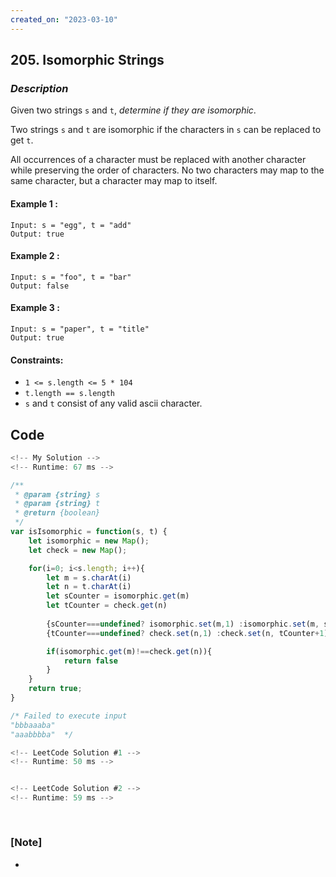 ```yaml
---
created_on: "2023-03-10"
---
```


## 205. Isomorphic Strings


### _Description_

Given two strings `s` and `t`, <i>determine if they are isomorphic</i>.

Two strings `s` and `t` are isomorphic if the characters in `s` can be replaced to get `t`.

All occurrences of a character must be replaced with another character while preserving the order of characters. No two characters may map to the same character, but a character may map to itself.


#### Example 1 :
```
Input: s = "egg", t = "add"
Output: true
```

#### Example 2 :
```
Input: s = "foo", t = "bar"
Output: false
```

#### Example 3 :
```
Input: s = "paper", t = "title"
Output: true
```

#### Constraints:

- `1 <= s.length <= 5 * 104`
- `t.length == s.length`
- `s` and `t` consist of any valid ascii character.


## Code

```JavaScript
<!-- My Solution -->
<!-- Runtime: 67 ms -->

/**
 * @param {string} s
 * @param {string} t
 * @return {boolean}
 */
var isIsomorphic = function(s, t) {
    let isomorphic = new Map();
    let check = new Map();

    for(i=0; i<s.length; i++){
        let m = s.charAt(i)
        let n = t.charAt(i)
        let sCounter = isomorphic.get(m)
        let tCounter = check.get(n)
        
        {sCounter===undefined? isomorphic.set(m,1) :isomorphic.set(m, sCounter+1)} 
        {tCounter===undefined? check.set(n,1) :check.set(n, tCounter+1)} 

        if(isomorphic.get(m)!==check.get(n)){
            return false
        }
    }
    return true;
}

/* Failed to execute input
"bbbaaaba"
"aaabbbba"  */

```

```JavaScript
<!-- LeetCode Solution #1 -->
<!-- Runtime: 50 ms -->



```

```JavaScript
<!-- LeetCode Solution #2 -->
<!-- Runtime: 59 ms -->



```

#

### [Note]
- 
